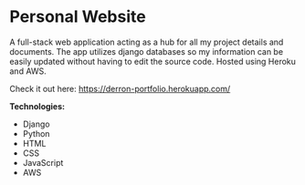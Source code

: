 # Personal Website
A full-stack web application acting as a hub for all my project details and documents. The app utilizes django databases so my information can be easily updated
without having to edit the source code. Hosted using Heroku and AWS.

Check it out here: https://derron-portfolio.herokuapp.com/

**Technologies:**
- Django
- Python
- HTML
- CSS
- JavaScript
- AWS
